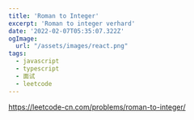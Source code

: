 ```yaml
---
title: 'Roman to Integer'
excerpt: 'Roman to integer verhard'
date: '2022-02-07T05:35:07.322Z'
ogImage:
  url: "/assets/images/react.png"
tags:
  - javascript
  - typescript
  - 面试
  - leetcode
---
```


https://leetcode-cn.com/problems/roman-to-integer/